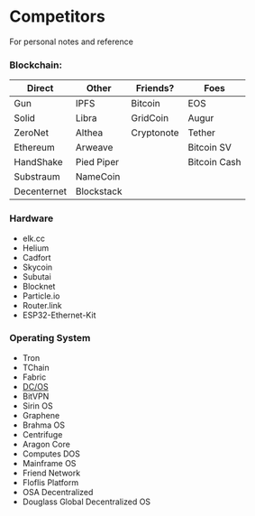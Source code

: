 # Competitors
For personal notes and reference

### Blockchain:

| Direct      | Other      | Friends?    | Foes         |
|-------------|------------|------------|--------------|
| Gun         | IPFS       | Bitcoin    | EOS          |
| Solid       | Libra      | GridCoin   | Augur        |
| ZeroNet     | Althea     | Cryptonote | Tether       |
| Ethereum    | Arweave    |            | Bitcoin SV   |
| HandShake   | Pied Piper |            | Bitcoin Cash |
| Substraum   | NameCoin   |            |              |
| Decenternet | Blockstack |            |              |

### Hardware
- elk.cc
- Helium
- Cadfort
- Skycoin
- Subutai
- Blocknet
- Particle.io
- Router.link
- ESP32-Ethernet-Kit

### Operating System
- Tron
- TChain
- Fabric
- [DC/OS](https://dcos.io/)
- BitVPN
- Sirin OS
- Graphene
- Brahma OS
- Centrifuge
- Aragon Core
- Computes DOS
- Mainframe OS
- Friend Network
- Floflis Platform
- OSA Decentralized
- Douglass Global Decentralized OS
